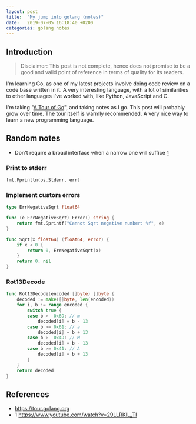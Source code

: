 ```yaml
---
layout: post
title:  "My jump into golang (notes)"
date:   2019-07-05 16:18:40 +0200
categories: golang notes
---
```


## Introduction

> Disclaimer: This post is not complete, hence does not promise to be a good
> and valid point of reference in terms of quality for its readers.

I'm learning Go, as one of my latest projects involve doing code review on a
code base written in it. A very interesting language, with a lot of similarities
to other languages I've worked with, like Python, JavaScript and C.

I'm taking "[A Tour of Go][tour]", and taking notes as I go. This post will probably
grow over time. The tour itself is warmly recommended. A very nice way to
learn a new programming language.

## Random notes

- Don't require a broad interface when a narrow one will suffice [1][]

### Print to stderr

```go
fmt.Fprintln(os.Stderr, err)
```

### Implement custom errors

```go
type ErrNegativeSqrt float64

func (e ErrNegativeSqrt) Error() string {
    return fmt.Sprintf("Cannot Sqrt negative number: %f", e)
}

func Sqrt(x float64) (float64, error) {
    if x < 0 {
        return 0, ErrNegativeSqrt(x)
    }
    return 0, nil
}
```

### Rot13Decode

```go
func Rot13Decode(encoded []byte) []byte {
    decoded := make([]byte, len(encoded))
    for i, b := range encoded {
        switch true {
        case b >  0x6D: // m
            decoded[i] = b - 13
        case b >= 0x61: // a
            decoded[i] = b + 13
        case b >  0x4D: // M
            decoded[i] = b - 13
        case b >= 0x41: // A
            decoded[i] = b + 13
        }
    }
    return decoded
}
```

## References
- <https://tour.golang.org>
- 1 <https://www.youtube.com/watch?v=29LLRKIL_TI>

[tour]: https://tour.golang.org
[1]: https://www.youtube.com/watch?v=29LLRKIL_TI
